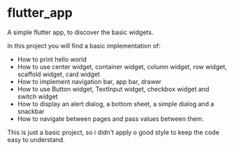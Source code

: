 # flutter_app

A simple flutter app, to discover the basic widgets.

In this project you will find a basic implementation of:
- How to print hello world
- How to use center widget, container widget, column widget, row widget, scaffold widget, card widget
- How to implement navigation bar, app bar, drawer
- How to use Button widget, TextInput widget, checkbox widget and switch widget
- How to display an alert dialog, a bottom sheet, a simple dialog and a snackbar
- How to navigate between pages and pass values between them.

This is just a basic project, so i didn't apply o good style to keep the code easy to understand.
